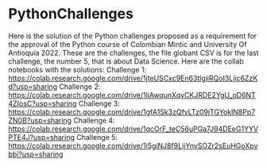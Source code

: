 # PythonChallenges
Here is the solution of the Python challenges proposed as a requirement for the approval of the Python course of Colombian Mintic and University Of Antioquia 2022.
These are the challenges, the file globant CSV is for the last challenge, the number 5, that is about Data Science.
Here are the collab notebooks with the solutions: 
Challenge 1: https://colab.research.google.com/drive/1jteUSCxc9En63tlgiiRQoI3Ljic6ZzKd?usp=sharing
Challenge 2: https://colab.research.google.com/drive/1liAwqunXqvCKJRDE2YgU_oD6NT4ZIosC?usp=sharing
Challenge 3: https://colab.research.google.com/drive/1gfA1Sk3zQfvLTz09jTGYoklN8Pp7ZN0B?usp=sharing
Challenge 4: https://colab.research.google.com/drive/1qcOrF_teC56uPGa7J94DEeG1YYVPTE4J?usp=sharing
Challenge 5: https://colab.research.google.com/drive/1i5giNJ8f9LijYnvSOZr2sEuHGoXpvbbi?usp=sharing
